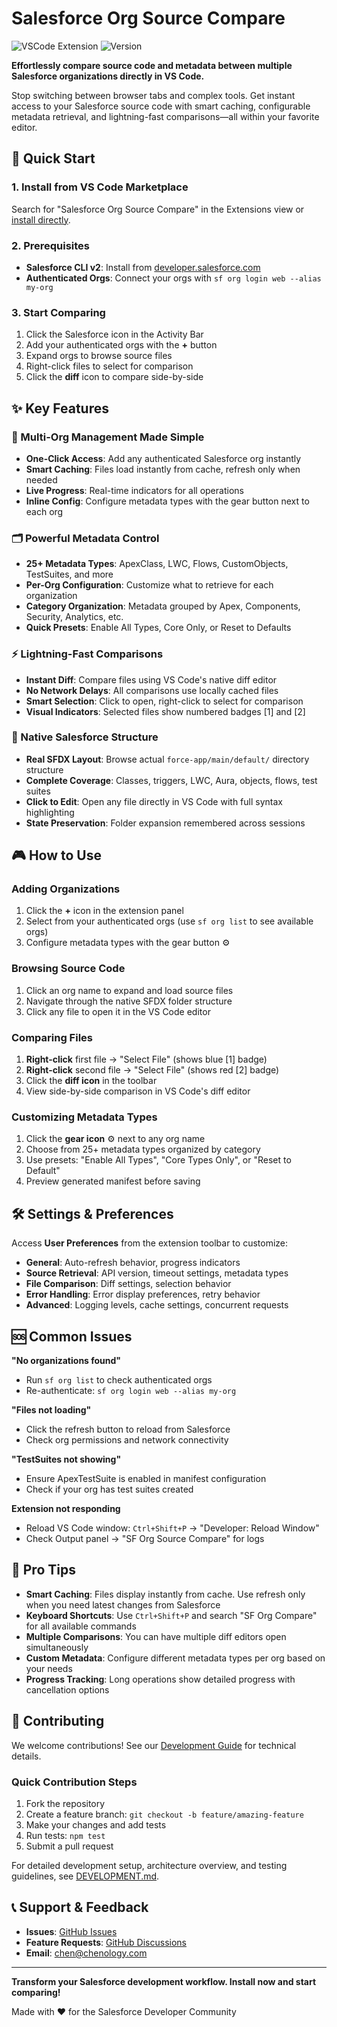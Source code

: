 # Salesforce Org Source Compare

![VSCode Extension](https://img.shields.io/badge/VSCode-Extension-blue.svg)
![Version](https://img.shields.io/badge/version-0.0.2-green.svg)

**Effortlessly compare source code and metadata between multiple Salesforce organizations directly in VS Code.**

Stop switching between browser tabs and complex tools. Get instant access to your Salesforce source code with smart caching, configurable metadata retrieval, and lightning-fast comparisons—all within your favorite editor.

## 🚀 Quick Start

### 1. Install from VS Code Marketplace
Search for "Salesforce Org Source Compare" in the Extensions view or [install directly](vscode:extension/chenology.sf-org-source-compare).

### 2. Prerequisites
- **Salesforce CLI v2**: Install from [developer.salesforce.com](https://developer.salesforce.com/tools/salesforcecli)
- **Authenticated Orgs**: Connect your orgs with `sf org login web --alias my-org`

### 3. Start Comparing
1. Click the Salesforce icon in the Activity Bar
2. Add your authenticated orgs with the **+** button
3. Expand orgs to browse source files
4. Right-click files to select for comparison
5. Click the **diff** icon to compare side-by-side

## ✨ Key Features

### 🏢 Multi-Org Management Made Simple
- **One-Click Access**: Add any authenticated Salesforce org instantly
- **Smart Caching**: Files load instantly from cache, refresh only when needed
- **Live Progress**: Real-time indicators for all operations
- **Inline Config**: Configure metadata types with the gear button next to each org

### 🗂️ Powerful Metadata Control
- **25+ Metadata Types**: ApexClass, LWC, Flows, CustomObjects, TestSuites, and more
- **Per-Org Configuration**: Customize what to retrieve for each organization
- **Category Organization**: Metadata grouped by Apex, Components, Security, Analytics, etc.
- **Quick Presets**: Enable All Types, Core Only, or Reset to Defaults

### ⚡ Lightning-Fast Comparisons
- **Instant Diff**: Compare files using VS Code's native diff editor
- **No Network Delays**: All comparisons use locally cached files
- **Smart Selection**: Click to open, right-click to select for comparison
- **Visual Indicators**: Selected files show numbered badges [1] and [2]

### 🎯 Native Salesforce Structure
- **Real SFDX Layout**: Browse actual `force-app/main/default/` directory structure
- **Complete Coverage**: Classes, triggers, LWC, Aura, objects, flows, test suites
- **Click to Edit**: Open any file directly in VS Code with full syntax highlighting
- **State Preservation**: Folder expansion remembered across sessions

## 🎮 How to Use

### Adding Organizations
1. Click the **+** icon in the extension panel
2. Select from your authenticated orgs (use `sf org list` to see available orgs)
3. Configure metadata types with the gear button ⚙️

### Browsing Source Code
1. Click an org name to expand and load source files
2. Navigate through the native SFDX folder structure
3. Click any file to open it in the VS Code editor

### Comparing Files
1. **Right-click** first file → "Select File" (shows blue [1] badge)
2. **Right-click** second file → "Select File" (shows red [2] badge)
3. Click the **diff icon** in the toolbar
4. View side-by-side comparison in VS Code's diff editor

### Customizing Metadata Types
1. Click the **gear icon** ⚙️ next to any org name
2. Choose from 25+ metadata types organized by category
3. Use presets: "Enable All Types", "Core Types Only", or "Reset to Default"
4. Preview generated manifest before saving

## 🛠️ Settings & Preferences

Access **User Preferences** from the extension toolbar to customize:

- **General**: Auto-refresh behavior, progress indicators
- **Source Retrieval**: API version, timeout settings, metadata types
- **File Comparison**: Diff settings, selection behavior
- **Error Handling**: Error display preferences, retry behavior
- **Advanced**: Logging levels, cache settings, concurrent requests

## 🆘 Common Issues

**"No organizations found"**
- Run `sf org list` to check authenticated orgs
- Re-authenticate: `sf org login web --alias my-org`

**"Files not loading"**
- Click the refresh button to reload from Salesforce
- Check org permissions and network connectivity

**"TestSuites not showing"**
- Ensure ApexTestSuite is enabled in manifest configuration
- Check if your org has test suites created

**Extension not responding**
- Reload VS Code window: `Ctrl+Shift+P` → "Developer: Reload Window"
- Check Output panel → "SF Org Source Compare" for logs

## 🔧 Pro Tips

- **Smart Caching**: Files display instantly from cache. Use refresh only when you need latest changes from Salesforce
- **Keyboard Shortcuts**: Use `Ctrl+Shift+P` and search "SF Org Compare" for all available commands
- **Multiple Comparisons**: You can have multiple diff editors open simultaneously
- **Custom Metadata**: Configure different metadata types per org based on your needs
- **Progress Tracking**: Long operations show detailed progress with cancellation options

## 🤝 Contributing

We welcome contributions! See our [Development Guide](DEVELOPMENT.md) for technical details.

### Quick Contribution Steps
1. Fork the repository
2. Create a feature branch: `git checkout -b feature/amazing-feature`
3. Make your changes and add tests
4. Run tests: `npm test`
5. Submit a pull request

For detailed development setup, architecture overview, and testing guidelines, see [DEVELOPMENT.md](DEVELOPMENT.md).

## 📞 Support & Feedback

- **Issues**: [GitHub Issues](https://github.com/chenchenick/sf-org-source-compare/issues)
- **Feature Requests**: [GitHub Discussions](https://github.com/chenchenick/sf-org-source-compare/discussions)
- **Email**: chen@chenology.com

---

**Transform your Salesforce development workflow. Install now and start comparing!**

Made with ❤️ for the Salesforce Developer Community